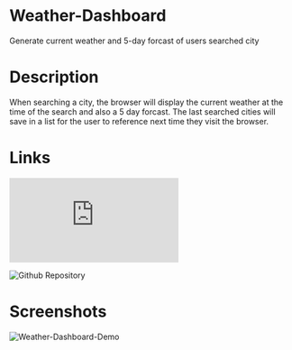 # Weather-Dashboard
Generate current weather and 5-day forcast of users searched city

# Description
When searching a city, the browser will display the current weather at the time of the search and also a 5 day forcast. The last searched cities will save in a list for the user to reference next time they visit the browser.

# Links
![Weather-Dashboard-URL](https://cc22389.github.io/Weather-Dashboard/index.html)

![Github Repository](https://github.com/cc22389/Weather-Dashboard.git)

# Screenshots

![Weather-Dashboard-Demo](.Assets/Weather-Dashboard-Example.PNG)